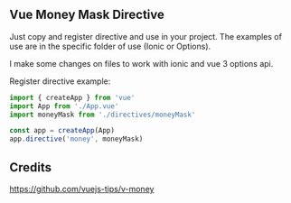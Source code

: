 ## Vue Money Mask Directive

Just copy and register directive and use in your project. The examples of use are in the specific folder of use (Ionic or Options).

I make some changes on files to work with ionic and vue 3 options api.

Register directive example:
``` ts
import { createApp } from 'vue'
import App from './App.vue'
import moneyMask from './directives/moneyMask'

const app = createApp(App)
app.directive('money', moneyMask)
```

## Credits

https://github.com/vuejs-tips/v-money